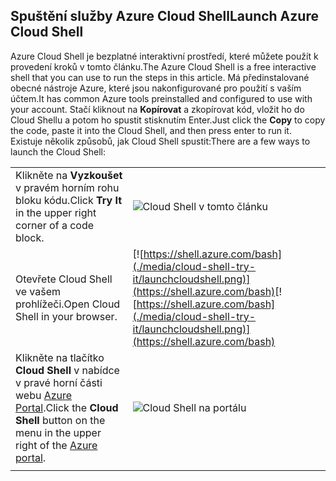 
## <a name="launch-azure-cloud-shell"></a><span data-ttu-id="52032-101">Spuštění služby Azure Cloud Shell</span><span class="sxs-lookup"><span data-stu-id="52032-101">Launch Azure Cloud Shell</span></span>

<span data-ttu-id="52032-102">Azure Cloud Shell je bezplatné interaktivní prostředí, které můžete použít k provedení kroků v tomto článku.</span><span class="sxs-lookup"><span data-stu-id="52032-102">The Azure Cloud Shell is a free interactive shell that you can use to run the steps in this article.</span></span> <span data-ttu-id="52032-103">Má předinstalované obecné nástroje Azure, které jsou nakonfigurované pro použití s vaším účtem.</span><span class="sxs-lookup"><span data-stu-id="52032-103">It has common Azure tools preinstalled and configured to use with your account.</span></span> <span data-ttu-id="52032-104">Stačí kliknout na **Kopírovat** a zkopírovat kód, vložit ho do Cloud Shellu a potom ho spustit stisknutím Enter.</span><span class="sxs-lookup"><span data-stu-id="52032-104">Just click the **Copy** to copy the code, paste it into the Cloud Shell, and then press enter to run it.</span></span>  <span data-ttu-id="52032-105">Existuje několik způsobů, jak Cloud Shell spustit:</span><span class="sxs-lookup"><span data-stu-id="52032-105">There are a few ways to launch the Cloud Shell:</span></span>

|  |   |
|-----------------------------------------------|---|
| <span data-ttu-id="52032-106">Klikněte na **Vyzkoušet** v pravém horním rohu bloku kódu.</span><span class="sxs-lookup"><span data-stu-id="52032-106">Click **Try It** in the upper right corner of a code block.</span></span> | ![Cloud Shell v tomto článku](./media/cloud-shell-try-it/cli-try-it.png) |
| <span data-ttu-id="52032-108">Otevřete Cloud Shell ve vašem prohlížeči.</span><span class="sxs-lookup"><span data-stu-id="52032-108">Open Cloud Shell in your browser.</span></span> | <span data-ttu-id="52032-109">[![https://shell.azure.com/bash](./media/cloud-shell-try-it/launchcloudshell.png)](https://shell.azure.com/bash)</span><span class="sxs-lookup"><span data-stu-id="52032-109">[![https://shell.azure.com/bash](./media/cloud-shell-try-it/launchcloudshell.png)](https://shell.azure.com/bash)</span></span> |
| <span data-ttu-id="52032-110">Klikněte na tlačítko **Cloud Shell** v nabídce v pravé horní části webu [Azure Portal](https://portal.azure.com).</span><span class="sxs-lookup"><span data-stu-id="52032-110">Click the **Cloud Shell** button on the menu in the upper right of the [Azure portal](https://portal.azure.com).</span></span> |    ![Cloud Shell na portálu](./media/cloud-shell-try-it/cloud-shell-menu.png) |
|  |  |

